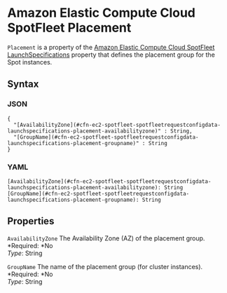 # Amazon Elastic Compute Cloud SpotFleet Placement<a name="aws-properties-ec2-spotfleet-spotfleetrequestconfigdata-launchspecifications-placement"></a>

`Placement` is a property of the [Amazon Elastic Compute Cloud SpotFleet LaunchSpecifications](aws-properties-ec2-spotfleet-spotfleetrequestconfigdata-launchspecifications.md) property that defines the placement group for the Spot instances\.

## Syntax<a name="w3ab2c21c14d663b5"></a>

### JSON<a name="aws-properties-ec2-spotfleet-spotfleetrequestconfigdata-launchspecifications-placement-syntax.json"></a>

```
{
  "[AvailabilityZone](#cfn-ec2-spotfleet-spotfleetrequestconfigdata-launchspecifications-placement-availabilityzone)" : String,
  "[GroupName](#cfn-ec2-spotfleet-spotfleetrequestconfigdata-launchspecifications-placement-groupname)" : String
}
```

### YAML<a name="aws-properties-ec2-spotfleet-spotfleetrequestconfigdata-launchspecifications-placement-syntax.yaml"></a>

```
[AvailabilityZone](#cfn-ec2-spotfleet-spotfleetrequestconfigdata-launchspecifications-placement-availabilityzone): String
[GroupName](#cfn-ec2-spotfleet-spotfleetrequestconfigdata-launchspecifications-placement-groupname): String
```

## Properties<a name="w3ab2c21c14d663b7"></a>

`AvailabilityZone`  <a name="cfn-ec2-spotfleet-spotfleetrequestconfigdata-launchspecifications-placement-availabilityzone"></a>
The Availability Zone \(AZ\) of the placement group\.  
*Required: *No  
*Type*: String

`GroupName`  <a name="cfn-ec2-spotfleet-spotfleetrequestconfigdata-launchspecifications-placement-groupname"></a>
The name of the placement group \(for cluster instances\)\.  
*Required: *No  
*Type*: String